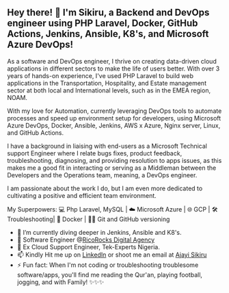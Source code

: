## Hey there! 👋 I'm Sikiru, a Backend and DevOps engineer using PHP Laravel, Docker, GitHub Actions, Jenkins, Ansible, K8's, and Microsoft Azure DevOps!

As a software and DevOps engineer, I thrive on creating data-driven cloud applications in different sectors to make the life of users better. With over 3 years of hands-on experience, I've used PHP Laravel to build web applications in the Transportation, Hospitality, and Estate management sector at both local and International levels, such as in the EMEA region, NOAM.

With my love for Automation, currently leveraging DevOps tools to automate processes and speed up environment setup for developers, using Microsoft Azure DevOps, Docker, Ansible, Jenkins, AWS x Azure, Nginx server, Linux, and GitHub Actions.

I have a background in liaising with end-users as a Microsoft Technical support Engineer where I relate bugs fixes, product feedback, troubleshooting, diagnosing, and providing resolution to apps issues, as this makes me a good fit in interacting or serving as a Middleman between the Developers and the Operations team, meaning, a DevOps engineer.

I am passionate about the work I do, but I am even more dedicated to cultivating a positive and efficient team environment.

My Superpowers: 💻 Php Laravel, MySQL | ☁️ Microsoft Azure | 🌐 GCP | 🛠️ Troubleshooting| 🐳 Docker | 👨‍💻 Git and GitHub versioning

- 🌱 I’m currently diving deeper in Jenkins, Ansible and K8's.
- 🔭 Software Engineer @[RicoRocks Digital Agency](https://ricorocks.co.uk)
- 🔭 Ex Cloud Support Engineer, Tek-Experts Nigeria.
- 📫 Kindly Hit me up on [LinkedIn](https://www.linkedin.com/in/sikiruajayi/) or shoot me an email at [Ajayi Sikiru](mailto:ajayidhikrullah@gmail.com)
- ⚡ Fun fact: When I'm not coding or troubleshooting troublesome software/apps, you'll find me reading the Qur'an, playing football, jogging, and with Family! ✨✨✨
